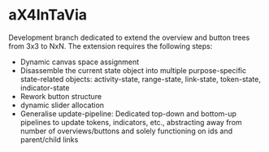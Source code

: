 # aX4InTaVia

Development branch dedicated to extend the overview and button trees from 3x3 to NxN.
The extension requires the following steps:

- Dynamic canvas space assignment
- Disassemble the current state object into multiple purpose-specific state-related objects: activity-state, range-state, link-state, token-state, indicator-state
- Rework button structure
- dynamic slider allocation
- Generalise update-pipeline: Dedicated top-down and bottom-up pipelines to update tokens, indicators, etc., abstracting away from number of overviews/buttons and solely functioning on ids and parent/child links

